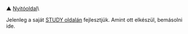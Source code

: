 ▲ [Nyitóoldal](./start.md)\

Jelenleg a saját [STUDY oldalán](https://github.com/kaktusztea/km100/wiki/STUDY.Slan) fejlesztjük. Amint ott elkészül, bemásolni ide.

